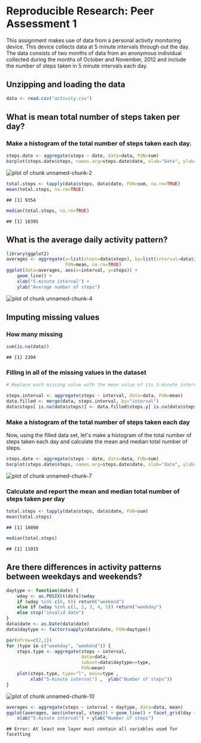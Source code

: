 Reproducible Research: Peer Assessment 1
========================================================

This assignment makes use of data from a personal activity monitoring device. This device collects data at 5 minute intervals through out the day. The data consists of two months of data from an anonymous individual collected during the months of October and November, 2012 and include the number of steps taken in 5 minute intervals each day.

## Unzipping and loading the data


```r
data <- read.csv("activity.csv")
```



## What is mean total number of steps taken per day?

### Make a histogram of the total number of steps taken each day.


```r
steps.date <- aggregate(steps ~ date, data=data, FUN=sum)
barplot(steps.date$steps, names.arg=steps.date$date, xlab="Date", ylab="Steps")
```

![plot of chunk unnamed-chunk-2](figure/unnamed-chunk-2.png) 



```r
total.steps <- tapply(data$steps, data$date, FUN=sum, na.rm=TRUE)
mean(total.steps, na.rm=TRUE)
```

```
## [1] 9354
```

```r
median(total.steps, na.rm=TRUE)
```

```
## [1] 10395
```


## What is the average daily activity pattern?


```r
library(ggplot2)
averages <- aggregate(x=list(steps=data$steps), by=list(interval=data$interval),
                      FUN=mean, na.rm=TRUE)
ggplot(data=averages, aes(x=interval, y=steps)) +
    geom_line() +
    xlab("5-minute interval") +
    ylab("Average number of steps")
```

![plot of chunk unnamed-chunk-4](figure/unnamed-chunk-4.png) 


## Imputing missing values

### How many missing

```r
sum(is.na(data))
```

```
## [1] 2304
```

###  Filling in all of the missing values in the dataset


```r
# Replace each missing value with the mean value of its 5-minute interval

steps.interval <- aggregate(steps ~ interval, data=data, FUN=mean)
data.filled <- merge(data, steps.interval, by="interval")
data$steps[ is.na(data$steps)] <- data.filled$steps.y[ is.na(data$steps)]
```



### Make a histogram of the total number of steps taken each day 

Now, using the filled data set, let's make a histogram of the total number of steps taken each day and calculate the mean and median total number of steps.



```r
steps.date <- aggregate(steps ~ date, data=data, FUN=sum)
barplot(steps.date$steps, names.arg=steps.date$date, xlab="date", ylab="steps")
```

![plot of chunk unnamed-chunk-7](figure/unnamed-chunk-7.png) 

### Calculate and report the mean and median total number of steps taken per day


```r
total.steps <- tapply(data$steps, data$date, FUN=sum)
mean(total.steps)
```

```
## [1] 10890
```

```r
median(total.steps)
```

```
## [1] 11015
```




## Are there differences in activity patterns between weekdays and weekends?


```r
daytype <- function(date) {  
    wday <- as.POSIXlt(date)$wday 
    if (wday %in% c(6, 0)) return("weekend")
    else if (wday %in% c(1, 2, 3, 4, 5)) return("weekday")
    else stop("invalid date")
}
data$date <- as.Date(data$date)
data$daytype <- factor(sapply(data$date, FUN=daytype))
```



```r
par(mfrow=c(2,1))
for (type in c("weekday", "weekend")) {
    steps.type <- aggregate(steps ~ interval,
                            data=data,
                            subset=data$daytype==type,
                            FUN=mean)
    plot(steps.type, type="l", main=type ,
         xlab("5-minute interval") ,  ylab("Number of steps"))
}
```

![plot of chunk unnamed-chunk-10](figure/unnamed-chunk-10.png) 

```r
averages <- aggregate(steps ~ interval + daytype, data=data, mean)
ggplot(averages, aes(interval, steps)) + geom_line() + facet_grid(day ~ .) +
    xlab("5-minute interval") + ylab("Number of steps")
```

```
## Error: At least one layer must contain all variables used for facetting
```

